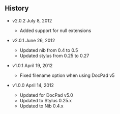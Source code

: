 ## History

- v2.0.2 July 8, 2012
	- Added support for null extensions

- v2.0.1 June 26, 2012
	- Updated nib from 0.4 to 0.5
	- Updated stylus from 0.25 to 0.27

- v1.0.1 April 19, 2012
	- Fixed filename option when using DocPad v5

- v1.0.0 April 14, 2012
	- Updated for DocPad v5.0
	- Updated to Stylus 0.25.x
	- Updated to Nib 0.4.x